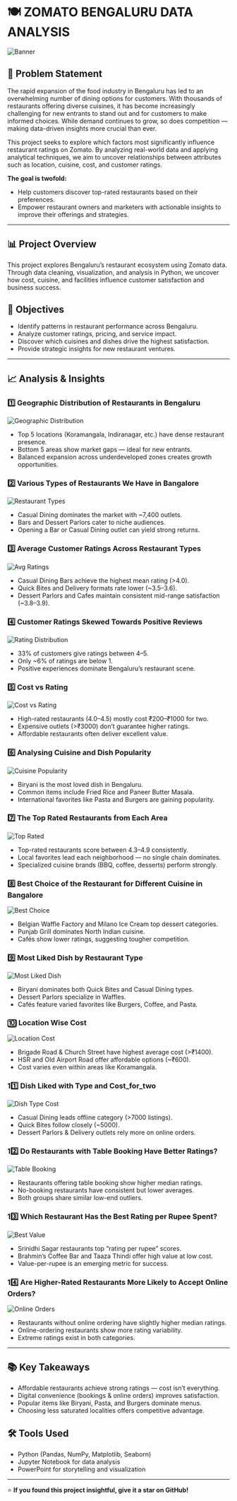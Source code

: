 # 🍽️ ZOMATO BENGALURU DATA ANALYSIS

![Banner](plots/Geographic%20Distribution%20of%20Restaurants%20in%20Bengaluru.png)

## 🚩 Problem Statement
The rapid expansion of the food industry in Bengaluru has led to an overwhelming number of dining options for customers. With thousands of restaurants offering diverse cuisines, it has become increasingly challenging for new entrants to stand out and for customers to make informed choices. While demand continues to grow, so does competition — making data-driven insights more crucial than ever.

This project seeks to explore which factors most significantly influence restaurant ratings on Zomato. By analyzing real-world data and applying analytical techniques, we aim to uncover relationships between attributes such as location, cuisine, cost, and customer ratings.

**The goal is twofold:**
- Help customers discover top-rated restaurants based on their preferences.
- Empower restaurant owners and marketers with actionable insights to improve their offerings and strategies.

---

## 📊 Project Overview
This project explores Bengaluru’s restaurant ecosystem using Zomato data. Through data cleaning, visualization, and analysis in Python, we uncover how cost, cuisine, and facilities influence customer satisfaction and business success.

## 🎯 Objectives
- Identify patterns in restaurant performance across Bengaluru.
- Analyze customer ratings, pricing, and service impact.
- Discover which cuisines and dishes drive the highest satisfaction.
- Provide strategic insights for new restaurant ventures.

---

## 📈 Analysis & Insights

### 1️⃣ Geographic Distribution of Restaurants in Bengaluru
![Geographic Distribution](plots/Geographic%20Distribution%20of%20Restaurants%20in%20Bengaluru.png)
- Top 5 locations (Koramangala, Indiranagar, etc.) have dense restaurant presence.
- Bottom 5 areas show market gaps — ideal for new entrants.
- Balanced expansion across underdeveloped zones creates growth opportunities.

### 2️⃣ Various Types of Restaurants We Have in Bangalore
![Restaurant Types](plots/Various%20Types%20of%20Restaurant%20we%20have%20in%20Bangalore.png)
- Casual Dining dominates the market with ~7,400 outlets.
- Bars and Dessert Parlors cater to niche audiences.
- Opening a Bar or Casual Dining outlet can yield strong returns.

### 3️⃣ Average Customer Ratings Across Restaurant Types
![Avg Ratings](plots/Average%20Customer%20Ratings%20Across%20Restaurant%20Types.png)
- Casual Dining Bars achieve the highest mean rating (>4.0).
- Quick Bites and Delivery formats rate lower (~3.5–3.6).
- Dessert Parlors and Cafes maintain consistent mid-range satisfaction (~3.8–3.9).

### 4️⃣ Customer Ratings Skewed Towards Positive Reviews
![Rating Distribution](plots/Customer%20Ratings%20Skewed%20Towards%20Positive%20Reviews%20in%20Zomato%20Dataset.png)
- 33% of customers give ratings between 4–5.
- Only ~6% of ratings are below 1.
- Positive experiences dominate Bengaluru’s restaurant scene.

### 5️⃣ Cost vs Rating
![Cost vs Rating](plots/Cost%20vs%20Rating.png)
- High-rated restaurants (4.0–4.5) mostly cost ₹200–₹1000 for two.
- Expensive outlets (>₹3000) don’t guarantee higher ratings.
- Affordable restaurants often deliver excellent value.

### 6️⃣ Analysing Cuisine and Dish Popularity
![Cuisine Popularity](plots/Analysing%20Cuisine%20and%20Dish%20Popularity.png)
- Biryani is the most loved dish in Bengaluru.
- Common items include Fried Rice and Paneer Butter Masala.
- International favorites like Pasta and Burgers are gaining popularity.

### 7️⃣ The Top Rated Restaurants from Each Area
![Top Rated](plots/The%20Top%20rated%20restaurants%20from%20each%20Area.png)
- Top-rated restaurants score between 4.3–4.9 consistently.
- Local favorites lead each neighborhood — no single chain dominates.
- Specialized cuisine brands (BBQ, coffee, desserts) perform strongly.

### 8️⃣ Best Choice of the Restaurant for Different Cuisine in Bangalore
![Best Choice](plots/Best%20choice%20of%20the%20Restaurant%20for%20different%20Cuisine%20in%20Banagalore.png)
- Belgian Waffle Factory and Milano Ice Cream top dessert categories.
- Punjab Grill dominates North Indian cuisine.
- Cafés show lower ratings, suggesting tougher competition.

### 9️⃣ Most Liked Dish by Restaurant Type
![Most Liked Dish](plots/Most%20Liked%20Dish%20by%20Restaurant%20Type.png)
- Biryani dominates both Quick Bites and Casual Dining types.
- Dessert Parlors specialize in Waffles.
- Cafés feature varied favorites like Burgers, Coffee, and Pasta.

### 🔟 Location Wise Cost
![Location Cost](plots/Location%20wise%20cost.png)
- Brigade Road & Church Street have highest average cost (>₹1400).
- HSR and Old Airport Road offer affordable options (~₹600).
- Cost varies even within areas like Koramangala.

### 11️⃣ Dish Liked with Type and Cost_for_two
![Dish Type Cost](plots/Dish%20liked%20with%20type%20and%20cost_for_two.png)
- Casual Dining leads offline category (>7000 listings).
- Quick Bites follow closely (~5000).
- Dessert Parlors & Delivery outlets rely more on online orders.

### 12️⃣ Do Restaurants with Table Booking Have Better Ratings?
![Table Booking](plots/Do%20restaurants%20with%20table%20booking%20have%20better%20ratings.png)
- Restaurants offering table booking show higher median ratings.
- No-booking restaurants have consistent but lower averages.
- Both groups share similar low-end outliers.

### 13️⃣ Which Restaurant Has the Best Rating per Rupee Spent?
![Best Value](plots/Which%20restaurant%20has%20the%20best%20rating%20per%20rupee%20spent.png)
- Srinidhi Sagar restaurants top “rating per rupee” scores.
- Brahmin’s Coffee Bar and Taaza Thindi offer high value at low cost.
- Value-per-rupee is an emerging metric for success.

### 14️⃣ Are Higher-Rated Restaurants More Likely to Accept Online Orders?
![Online Orders](plots/Are%20higher-rated%20restaurants%20more%20likely%20to%20accept%20online%20orders.png)
- Restaurants without online ordering have slightly higher median ratings.
- Online-ordering restaurants show more rating variability.
- Extreme ratings exist in both categories.

---

## 📚 Key Takeaways
- Affordable restaurants achieve strong ratings — cost isn’t everything.
- Digital convenience (bookings & online orders) improves satisfaction.
- Popular items like Biryani, Pasta, and Burgers dominate menus.
- Choosing less saturated localities offers competitive advantage.

## 🛠️ Tools Used
- Python (Pandas, NumPy, Matplotlib, Seaborn)
- Jupyter Notebook for data analysis
- PowerPoint for storytelling and visualization

---

⭐ **If you found this project insightful, give it a star on GitHub!**
